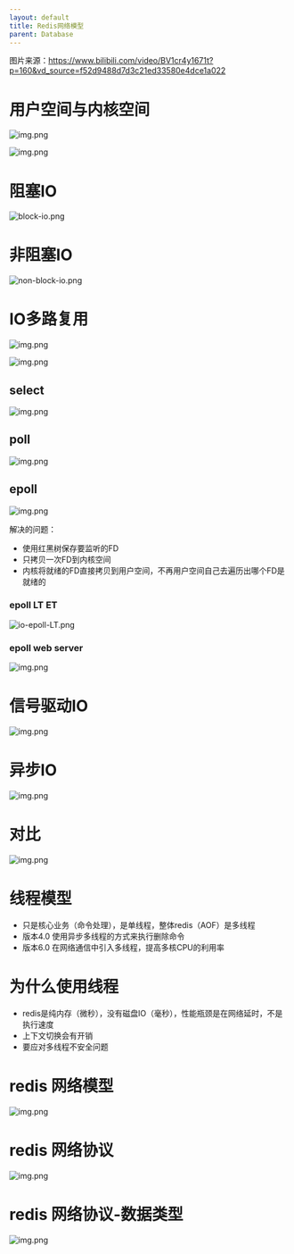 ```yaml
---
layout: default
title: Redis网络模型
parent: Database
---
```


图片来源：https://www.bilibili.com/video/BV1cr4y1671t?p=160&vd_source=f52d9488d7d3c21ed33580e4dce1a022

# 用户空间与内核空间

![img.png](img/user-system-space.png)

![img.png](img/user-system-space3.png)

# 阻塞IO

![block-io.png](img%2Fblock-io.png)

# 非阻塞IO

![non-block-io.png](img%2Fnon-block-io.png)

# IO多路复用

![img.png](img/multiple-io.png)

![img.png](img/multiple-io-2.png)

## select

![img.png](img/io-select.png)

## poll

![img.png](img/io-poll.png)

## epoll

![img.png](img/io-epoll.png)

解决的问题：

- 使用红黑树保存要监听的FD
- 只拷贝一次FD到内核空间
- 内核将就绪的FD直接拷贝到用户空间，不再用户空间自己去遍历出哪个FD是就绪的
### epoll LT ET

![io-epoll-LT.png](img%2Fio-epoll-LT.png)

### epoll web server
![img.png](img/epoll-web.png)

# 信号驱动IO
![img.png](img/io-event.png)

# 异步IO

![img.png](img/io-asynchronized.png)

# 对比
![img.png](img/io-conclusion.png)

# 线程模型
- 只是核心业务（命令处理），是单线程，整体redis（AOF）是多线程
- 版本4.0 使用异步多线程的方式来执行删除命令
- 版本6.0 在网络通信中引入多线程，提高多核CPU的利用率

# 为什么使用线程
- redis是纯内存（微秒），没有磁盘IO（毫秒），性能瓶颈是在网络延时，不是执行速度
- 上下文切换会有开销
- 要应对多线程不安全问题 


# redis 网络模型

![img.png](img/redis-net-model.png)

# redis 网络协议
![img.png](redis-io-protocol.png)


# redis 网络协议-数据类型
![img.png](redis-io-protocol-structure.png)